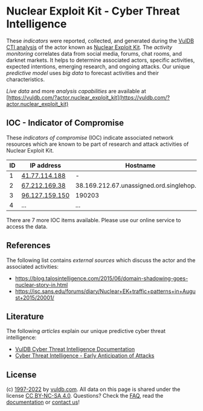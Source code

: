 # Nuclear Exploit Kit - Cyber Threat Intelligence

These _indicators_ were reported, collected, and generated during the [VulDB CTI analysis](https://vuldb.com/?kb.cti) of the actor known as [Nuclear Exploit Kit](https://vuldb.com/?actor.nuclear_exploit_kit). The _activity monitoring_ correlates data from social media, forums, chat rooms, and darknet markets. It helps to determine associated actors, specific activities, expected intentions, emerging research, and ongoing attacks. Our unique _predictive model_ uses _big data_ to forecast activities and their characteristics.

_Live data_ and more _analysis capabilities_ are available at [https://vuldb.com/?actor.nuclear_exploit_kit](https://vuldb.com/?actor.nuclear_exploit_kit)

## IOC - Indicator of Compromise

These _indicators of compromise_ (IOC) indicate associated network resources which are known to be part of research and attack activities of Nuclear Exploit Kit.

ID | IP address | Hostname | Campaign | Confidence
-- | ---------- | -------- | -------- | ----------
1 | [41.77.114.188](https://vuldb.com/?ip.41.77.114.188) | - | - | High
2 | [67.212.169.38](https://vuldb.com/?ip.67.212.169.38) | 38.169.212.67.unassigned.ord.singlehop.net | - | High
3 | [96.127.159.150](https://vuldb.com/?ip.96.127.159.150) | 190203 | - | High
4 | ... | ... | ... | ...

There are 7 more IOC items available. Please use our online service to access the data.

## References

The following list contains _external sources_ which discuss the actor and the associated activities:

* https://blog.talosintelligence.com/2015/06/domain-shadowing-goes-nuclear-story-in.html
* https://isc.sans.edu/forums/diary/Nuclear+EK+traffic+patterns+in+August+2015/20001/

## Literature

The following _articles_ explain our unique predictive cyber threat intelligence:

* [VulDB Cyber Threat Intelligence Documentation](https://vuldb.com/?kb.cti)
* [Cyber Threat Intelligence - Early Anticipation of Attacks](https://www.scip.ch/en/?labs.20201022)

## License

(c) [1997-2022](https://vuldb.com/?kb.changelog) by [vuldb.com](https://vuldb.com/?kb.about). All data on this page is shared under the license [CC BY-NC-SA 4.0](https://creativecommons.org/licenses/by-nc-sa/4.0/). Questions? Check the [FAQ](https://vuldb.com/?kb.faq), read the [documentation](https://vuldb.com/?kb) or [contact us](https://vuldb.com/?contact)!
